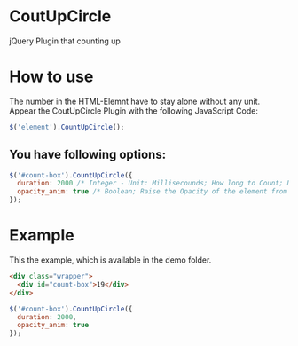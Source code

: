 CoutUpCircle
============

jQuery Plugin that counting up

# How to use

The number in the HTML-Elemnt have to stay alone without any unit. Appear the CoutUpCircle Plugin with the following JavaScript Code:
```javascript
$('element').CountUpCircle();
```

## You have following options:
```javascript
$('#count-box').CountUpCircle({
  duration: 2000 /* Integer - Unit: Millisecounds; How long to Count; Default value: 5000  */,
  opacity_anim: true /* Boolean; Raise the Opacity of the element from 0 to 100%; Default: false */
});
```

# Example
This the example, which is available in the demo folder.

```html
<div class="wrapper">
  <div id="count-box">19</div> 
</div>
```
```javascript
$('#count-box').CountUpCircle({
  duration: 2000,
  opacity_anim: true
});
```
